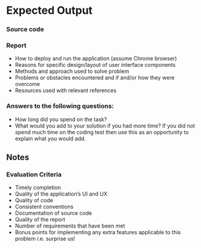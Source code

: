 # Expected Output

### Source code

### Report

- How to deploy and run the application (assume Chrome browser)
- Reasons for specific design/layout of user interface components
- Methods and approach used to solve problem
- Problems or obstacles encountered and if and/or how they were overcome
- Resources used with relevant references

### Answers to the following questions:

- How long did you spend on the task?
- What would you add to your solution if you had more time? If you did not spend
much time on the coding test then use this as an opportunity to explain what you
would add.

## Notes
### Evaluation Criteria

- Timely completion
- Quality of the application’s UI and UX
- Quality of code
- Consistent conventions
- Documentation of source code
- Quality of the report
- Number of requirements that have been met
- Bonus points for implementing any extra features applicable to this problem i.e. surprise us!